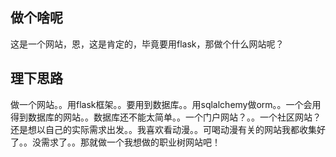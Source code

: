 做个啥呢
-------
这是一个网站，恩，这是肯定的，毕竟要用flask，那做个什么网站呢？

## 理下思路
做一个网站。。用flask框架。。要用到数据库。。用sqlalchemy做orm。。一个会用得到数据库的网站。。数据库还不能太简单。。一个门户网站？。。一个社区网站？还是想以自己的实际需求出发。。我喜欢看动漫。。可喝动漫有关的网站我都收集好了。。没需求了。。那就做一个我想做的职业树网站吧！

